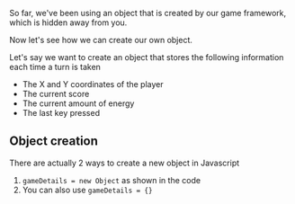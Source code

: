 So far, we've been using an object that is created by our game framework, which is hidden away from you.

Now let's see how we can create our own object.

Let's say we want to create an object that stores the following information each time a turn is taken

- The X and Y coordinates of the player
- The current score
- The current amount of energy
- The last key pressed

## Object creation
There are actually 2 ways to create a new object in Javascript

1. `gameDetails = new Object` as shown in the code
1. You can also use `gameDetails = {}`

